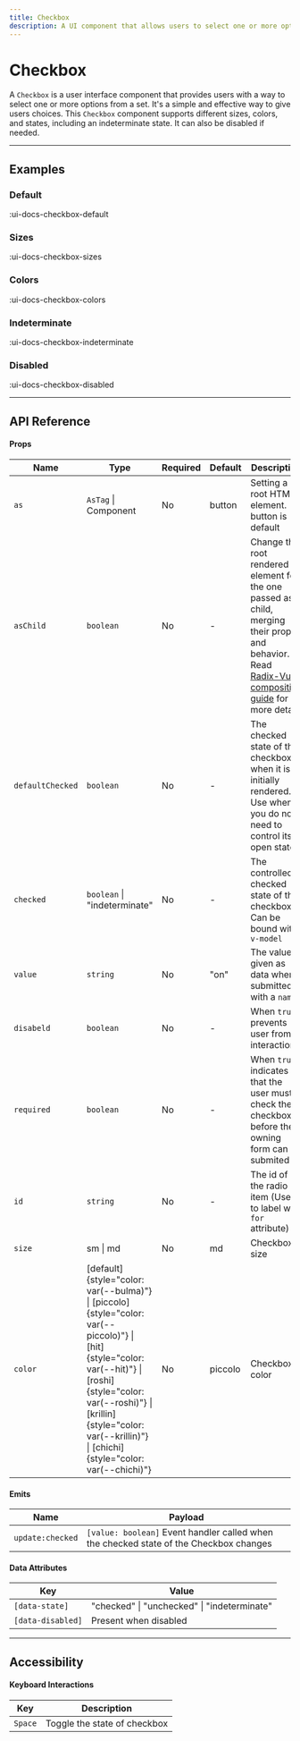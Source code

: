 ```yaml
---
title: Checkbox
description: A UI component that allows users to select one or more options from a set.
---
```


# Checkbox

A `Checkbox` is a user interface component that provides users with a way to select one or more options from a set. It's a simple and effective way to give users choices. This `Checkbox` component supports different sizes, colors, and states, including an indeterminate state. It can also be disabled if needed.

___

## Examples

### Default

:ui-docs-checkbox-default

### Sizes

:ui-docs-checkbox-sizes

### Colors

:ui-docs-checkbox-colors

### Indeterminate

:ui-docs-checkbox-indeterminate

### Disabled

:ui-docs-checkbox-disabled

___

## API Reference

#### Props

| Name | Type | Required | Default | Description |
|------|------|----------|---------|-------------|
| `as ` | `AsTag` \| Component | No | button | Setting a root HTML element. button is default |
| `asChild` | `boolean` | No | - | Change the root rendered element for the one passed as a child, merging their props and behavior. Read [Radix-Vue composition guide](https://www.radix-vue.com/guides/composition) for more details |
| `defaultChecked ` | `boolean` | No | - | The checked state of the checkbox when it is initially rendered. Use when you do not need to control its open state |
| `checked` | `boolean` \| "indeterminate" | No | - | The controlled checked state of the checkbox. Can be bound with `v-model` |
| `value` | `string` | No | "on" | The value given as data when submitted with a `name` |
| `disabeld ` | `boolean` | No | - | When `true`, prevents user from interaction |
| `required` | `boolean` | No | - | When `true`, indicates that the user must check the checkbox before the owning form can be submited |
| `id` | `string` | No | - | The id of the radio item (Used to label with `for` attribute) |
| `size ` | sm \| md | No | md | Checkbox size |
| `color ` | [default]{style="color: var(--bulma)"} \| [piccolo]{style="color: var(--piccolo)"} \| [hit]{style="color: var(--hit)"} \| [roshi]{style="color: var(--roshi)"} \| [krillin]{style="color: var(--krillin)"} \| [chichi]{style="color: var(--chichi)"} | No | piccolo | Checkbox color |

#### Emits

| Name | Payload |
|------|---------|
| `update:checked` | `[value: boolean]` Event handler called when the checked state of the Checkbox changes |

#### Data Attributes

| Key | Value |
|------|---------|
| `[data-state]` | "checked" \| "unchecked" \| "indeterminate" |
| `[data-disabled]` | Present when disabled |

___

## Accessibility

#### Keyboard Interactions

| Key | Description |
|-----|-------------|
| `Space` | Toggle the state of checkbox |
